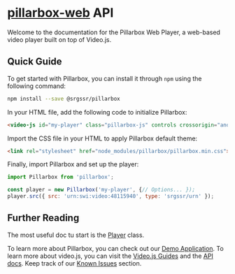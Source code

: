 # [pillarbox-web](https://github.com/SRGSSR/pillarbox-web) API

Welcome to the documentation for the Pillarbox Web Player, a web-based video player built on top of
Video.js.

## Quick Guide

To get started with Pillarbox, you can install it through `npm` using the following command:

```bash
npm install --save @srgssr/pillarbox
```

In your HTML file, add the following code to initialize Pillarbox:

```html
<video-js id="my-player" class="pillarbox-js" controls crossorigin="anonymous"></video-js>
```

Import the CSS file in your HTML to apply Pillarbox default theme:

```html
<link rel="stylesheet" href="node_modules/pillarbox/pillarbox.min.css">
```

Finally, import Pillarbox and set up the player:

```javascript
import Pillarbox from 'pillarbox';

const player = new Pillarbox('my-player', {// Options... });
player.src({ src: 'urn:swi:video:48115940', type: 'srgssr/urn' });
```


## Further Reading

The most useful doc tu start is the [Player](./Player.html) class.

To learn more about Pillarbox, you can check out
our [Demo Application](https://srgssr.github.io/pillarbox-web/showcase). To learn more about
video.js, you can visit the [Video.js Guides](https://videojs.com/guides) and
the [API docs](https://docs.videojs.com/). Keep track of
our [Known Issues](./tutorial-Known%20Issues.html) section.
